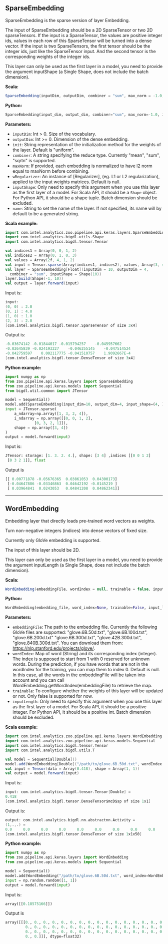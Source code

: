 ## **SparseEmbedding**
SparseEmbedding is the sparse version of layer Embedding.

The input of SparseEmbedding should be a 2D SparseTensor or two 2D sparseTensors.
If the input is a SparseTensor, the values are positive integer ids,
values in each row of this SparseTensor will be turned into a dense vector.
If the input is two SparseTensors, the first tensor should be the integer ids, just
like the SparseTensor input. And the second tensor is the corresponding
weights of the integer ids.

This layer can only be used as the first layer in a model, you need to provide the argument
inputShape (a Single Shape, does not include the batch dimension).

**Scala:**
```scala
SparseEmbedding(inputDim, outputDim, combiner = "sum", max_norm = -1.0, init = "uniform", wRegularizer = null, inputShape = null)
```
**Python:**
```python
SparseEmbedding(input_dim, output_dim, combiner="sum", max_norm=-1.0, init="uniform", W_regularizer=None, input_shape=None, name=None)
```

**Parameters:**

* `inputDim`: Int > 0. Size of the vocabulary.
* `outputDim`: Int >= 0. Dimension of the dense embedding.
* `init`: String representation of the initialization method for the weights of the layer. Default is "uniform".
* `combiner`: A string specifying the reduce type.
              Currently "mean", "sum", "sqrtn" is supported.
* `maxNorm`: If provided, each embedding is normalized to have l2 norm equal to
               maxNorm before combining.
* `wRegularizer`: An instance of [Regularizer], (eg. L1 or L2 regularization), applied to the input weights matrices. Default is null.
* `inputShape`: Only need to specify this argument when you use this layer as the first layer of a model. For Scala API, it should be a `Shape` object. For Python API, it should be a shape tuple. Batch dimension should be excluded.
* `name`: String to set the name of the layer.
          If not specified, its name will by default to be a generated string.

**Scala example:**
```scala
import com.intel.analytics.zoo.pipeline.api.keras.layers.SparseEmbedding
import com.intel.analytics.bigdl.utils.Shape
import com.intel.analytics.bigdl.tensor.Tensor

val indices1 = Array(0, 0, 1, 2)
val indices2 = Array(0, 1, 0, 3)
val values = Array(2f, 4, 1, 2)
val input = Tensor.sparse(Array(indices1, indices2), values, Array(3, 4))
val layer = SparseEmbedding[Float](inputDim = 10, outputDim = 4,
  combiner = "sum", inputShape = Shape(10))
layer.build(Shape(-1, 10))
val output = layer.forward(input)
```
Input is:
```scala
input: 
(0, 0) : 2.0
(0, 1) : 4.0
(1, 0) : 1.0
(2, 3) : 2.0
[com.intel.analytics.bigdl.tensor.SparseTensor of size 3x4]
```
Output is:
```scala
-0.03674142	-0.01844017	-0.015794257	-0.045957662	
-0.02645839	-0.024193227	-0.046255145	-0.047514524	
-0.042759597	0.002117775	-0.041510757	1.9092667E-4	
[com.intel.analytics.bigdl.tensor.DenseTensor of size 3x4]
```

**Python example:**
```python
import numpy as np
from zoo.pipeline.api.keras.layers import SparseEmbedding
from zoo.pipeline.api.keras.models import Sequential
from bigdl.util.common import JTensor

model = Sequential()
model.add(SparseEmbedding(input_dim=10, output_dim=4, input_shape=(4, )))
input = JTensor.sparse(
    a_ndarray=np.array([1, 3, 2, 4]),
    i_ndarray = np.array([[0, 0, 1, 2],
             [0, 3, 2, 1]]),
    shape = np.array([3, 4])
)
output = model.forward(input)
```
Input is:
```python
JTensor: storage: [1. 3. 2. 4.], shape: [3 4] ,indices [[0 0 1 2]
 [0 3 2 1]], float
```
Output is
```python
[[ 0.00771878 -0.05676365  0.03861053  0.04300173]
 [-0.04647886 -0.03346863  0.04642192 -0.0145219 ]
 [ 0.03964841  0.0243053   0.04841208  0.04862341]]
```

---
## **WordEmbedding**
Embedding layer that directly loads pre-trained word vectors as weights.

Turn non-negative integers (indices) into dense vectors of fixed size.

Currently only GloVe embedding is supported.

The input of this layer should be 2D.

This layer can only be used as the first layer in a model, you need to provide the argument inputLength (a Single Shape, does not include the batch dimension).

**Scala:**
```scala
WordEmbedding(embeddingFile, wordIndex = null, trainable = false, inputLength = -1)
```
**Python:**
```python
WordEmbedding(embedding_file, word_index=None, trainable=False, input_length=None, name=None)
```

**Parameters:**

* `embeddingFile`: The path to the embedding file.
                   Currently the following GloVe files are supported:
                   "glove.6B.50d.txt", "glove.6B.100d.txt", "glove.6B.200d.txt"
                   "glove.6B.300d.txt", "glove.42B.300d.txt", "glove.840B.300d.txt".
                   You can download them from: https://nlp.stanford.edu/projects/glove/.
* `wordIndex`: Map of word (String) and its corresponding index (integer).
               The index is supposed to start from 1 with 0 reserved for unknown words.
               During the prediction, if you have words that are not in the wordIndex
               for the training, you can map them to index 0.
               Default is null. In this case, all the words in the embeddingFile will
               be taken into account and you can call WordEmbedding.getWordIndex(embeddingFile) to retrieve the map.
* `trainable`: To configure whether the weights of this layer will be updated or not.
               Only false is supported for now.
* `inputLength`: Only need to specify this argument when you use this layer as the first layer of a model. For Scala API, it should be a positive integer. For Python API, it should be a positive int. Batch dimension should be excluded.

**Scala example:**
```scala
import com.intel.analytics.zoo.pipeline.api.keras.layers.WordEmbedding
import com.intel.analytics.zoo.pipeline.api.keras.models.Sequential
import com.intel.analytics.bigdl.tensor.Tensor
import com.intel.analytics.bigdl.utils.T

val model = Sequential[Double]()
model.add(WordEmbedding[Double]("/path/to/glove.6B.50d.txt", wordIndex = WordEmbedding.getWordIndex("/path/to/glove.6B.50d.txt"), inputLength = 1))
val input = Tensor(data = Array(0.418), shape = Array(1, 1))
val output = model.forward(input)
```
Input is:
```scala
input: com.intel.analytics.bigdl.tensor.Tensor[Double] =
0.418
[com.intel.analytics.bigdl.tensor.DenseTensor$mcD$sp of size 1x1]
```
Output is:
```scala
output: com.intel.analytics.bigdl.nn.abstractnn.Activity =
(1,.,.) =
0.0     0.0     0.0     0.0     0.0     0.0     0.0     0.0     0.0     0.0     0.0     0.0     0.0     0.0     0.0     0.0     0.0     0.0     0.0     0.00.0     0.0     0.0     0.0     0.0     0.0     0.0     0.0     0.0     0.0     0.0     0.0     0.0     0.0     0.0     0.0     0.0     0.0     0.0     0.00.0     0.0     0.0     0.0     0.0     0.0     0.0     0.0     0.0     0.0
[com.intel.analytics.bigdl.tensor.DenseTensor of size 1x1x50]
```

**Python example:**
```python
import numpy as np
from zoo.pipeline.api.keras.layers import WordEmbedding
from zoo.pipeline.api.keras.models import Sequential

model = Sequential()
model.add(WordEmbedding("/path/to/glove.6B.50d.txt", word_index=WordEmbedding.get_word_index("/path/to/glove.6B.50d.txt"), input_length=1))
input = np.random.random([1, 1])
output = model.forward(input)
```
Input is:
```python
array([[0.18575166]])
```
Output is
```python
array([[[0., 0., 0., 0., 0., 0., 0., 0., 0., 0., 0., 0., 0., 0., 0., 0.,
         0., 0., 0., 0., 0., 0., 0., 0., 0., 0., 0., 0., 0., 0., 0., 0.,
         0., 0., 0., 0., 0., 0., 0., 0., 0., 0., 0., 0., 0., 0., 0., 0.,
         0., 0.]]], dtype=float32)
```